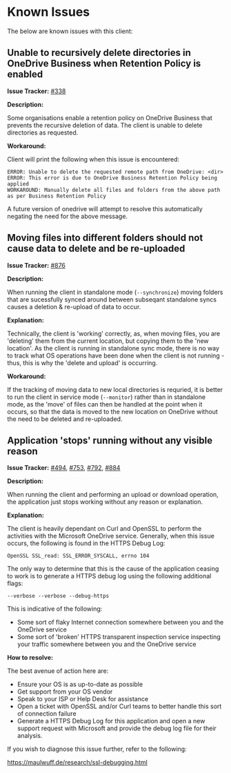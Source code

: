 # Known Issues
The below are known issues with this client:

## Unable to recursively delete directories in OneDrive Business when Retention Policy is enabled
**Issue Tracker:** [#338](https://github.com/abraunegg/onedrive/issues/338)

**Description:**

Some organisations enable a retention policy on OneDrive Business that prevents the recursive deletion of data. The client is unable to delete directories as requested.

**Workaround:**

Client will print the following when this issue is encountered:
```
ERROR: Unable to delete the requested remote path from OneDrive: <dir>
ERROR: This error is due to OneDrive Business Retention Policy being applied
WORKAROUND: Manually delete all files and folders from the above path as per Business Retention Policy
```
A future version of onedrive will attempt to resolve this automatically negating the need for the above message.

## Moving files into different folders should not cause data to delete and be re-uploaded
**Issue Tracker:** [#876](https://github.com/abraunegg/onedrive/issues/876)

**Description:**

When running the client in standalone mode (`--synchronize`) moving folders that are sucessfully synced around between subseqant standalone syncs causes a deletion & re-upload of data to occur.

**Explanation:**

Technically, the client is 'working' correctly, as, when moving files, you are 'deleting' them from the current location, but copying them to the 'new location'. As the client is running in standalone sync mode, there is no way to track what OS operations have been done when the client is not running - thus, this is why the 'delete and upload' is occurring.

**Workaround:**

If the tracking of moving data to new local directories is requried, it is better to run the client in service mode (`--monitor`) rather than in standalone mode, as the 'move' of files can then be handled at the point when it occurs, so that the data is moved to the new location on OneDrive without the need to be deleted and re-uploaded.

## Application 'stops' running without any visible reason
**Issue Tracker:** [#494](https://github.com/abraunegg/onedrive/issues/494), [#753](https://github.com/abraunegg/onedrive/issues/753), [#792](https://github.com/abraunegg/onedrive/issues/792), [#884](https://github.com/abraunegg/onedrive/issues/884)

**Description:**

When running the client and performing an upload or download operation, the application just stops working without any reason or explanation.

**Explanation:**

The client is heavily dependant on Curl and OpenSSL to perform the activities with the Microsoft OneDrive service. Generally, when this issue occurs, the following is found in the HTTPS Debug Log:
```
OpenSSL SSL_read: SSL_ERROR_SYSCALL, errno 104
```
The only way to determine that this is the cause of the application ceasing to work is to generate a HTTPS debug log using the following additional flags:
```
--verbose --verbose --debug-https
```

This is indicative of the following:
* Some sort of flaky Internet connection somewhere between you and the OneDrive service
* Some sort of 'broken' HTTPS transparent inspection service inspecting your traffic somewhere between you and the OneDrive service

**How to resolve:**

The best avenue of action here are:
* Ensure your OS is as up-to-date as possible
* Get support from your OS vendor
* Speak to your ISP or Help Desk for assistance
* Open a ticket with OpenSSL and/or Curl teams to better handle this sort of connection failure
* Generate a HTTPS Debug Log for this application and open a new support request with Microsoft and provide the debug log file for their analysis.

If you wish to diagnose this issue further, refer to the following:

https://maulwuff.de/research/ssl-debugging.html
